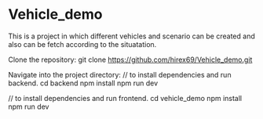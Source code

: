 # Vehicle_demo
This is a project in which different vehicles and scenario can be created and also can be fetch according to the situatation.

 Clone the repository:
 git clone https://github.com/hirex69/Vehicle_demo.git
 
 Navigate into the project directory:
 // to install dependencies and run backend.
 cd backend
 npm install 
 npm run dev
 
 // to install dependencies and run frontend.
 cd vehicle_demo
 npm install
 npm run dev
